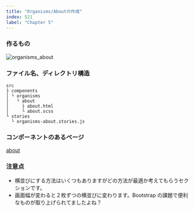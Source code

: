 ```yaml
---
title: "Organisms/Aboutの作成"
index: 521
label: "Chapter 5"
---
```


### 作るもの

![organisms_about](./images/organisms_about.png)

### ファイル名、ディレクトリ構造

```
src
├ components
│ └ organisms
│   └ about
│     ├ about.html
│     └ about.scss
└ stories
  └ organisms-about.stories.js
```

### コンポーネントのあるページ

[about](https://www.figma.com/file/itngQHR9R5RB7xwCXAKOde/?node-id=804%3A0)

### 注意点

- 横並びにする方法はいくつもありますがどの方法が最適か考えてもらうセクションです。
- 画面幅が変わると２枚ずつの横並びに変わります。Bootstrap の課題で便利なものが取り上げられてましたよね？
